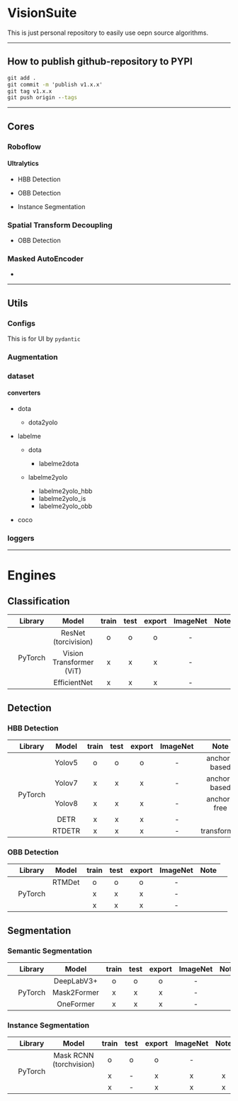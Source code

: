 # VisionSuite

This is just personal repository to easily use oepn source algorithms.

----------------------------------------------------------------------------------------------
## How to publish github-repository to PYPI

```cmd
git add .
git commit -m 'publish v1.x.x'
git tag v1.x.x
git push origin --tags
```

----------------------------------------------------------------------------------------------
## Cores

### Roboflow 

#### Ultralytics

- HBB Detection

- OBB Detection
 
- Instance Segmentation

### Spatial Transform Decoupling

- OBB Detection

### Masked AutoEncoder

- 


----------------------------------------------------------------------------------------------
## Utils

### Configs 

This is for UI by `pydantic`

### Augmentation

### dataset

#### converters

- dota
    - dota2yolo

- labelme
    - dota
        - labelme2dota
    
    - labelme2yolo
        - labelme2yolo_hbb
        - labelme2yolo_is
        - labelme2yolo_obb

- coco

### loggers


----------------------------------------------------------------------------------------------
# Engines

## Classification

| | Library                      |            Model          |     train   |    test     |    export   | ImageNet |    Note                                                                     |
|-|:----------------------------:|:-------------------------:|:-----------:|:-----------:|:-----------:|:--------:|:---------------------------------------------------------------------------:|
| <td rowspan="3">PyTorch</td>   | ResNet (torcivision)      | o           | o           | o           | -        |  |
|                                | Vision Transformer (ViT)  | x           | x           | x           | -        |  |
|                                | EfficientNet              | x           | x           | x           | -        |  |


## Detection

### HBB Detection

| | Library                      |            Model          |     train   |    test     |    export   | ImageNet |    Note                                                                     |
|-|:----------------------------:|:-------------------------:|:-----------:|:-----------:|:-----------:|:--------:|:---------------------------------------------------------------------------:|
| <td rowspan="5">PyTorch</td>   | Yolov5                    | o           | o           | o           | -        | anchor-based                                                                |
|                                | Yolov7                    | x           | x           | x           | -        | anchor-based                                                                |
|                                | Yolov8                    | x           | x           | x           | -        | anchor-free                                                                 |
|                                | DETR                      | x           | x           | x           | -        |                                                                             |
|                                | RTDETR                    | x           | x           | x           | -        | transformer                                                                 |

### OBB Detection

| | Library                      |            Model          |     train   |    test     |    export   | ImageNet |    Note                                                                     |
|-|:----------------------------:|:-------------------------:|:-----------:|:-----------:|:-----------:|:--------:|:---------------------------------------------------------------------------:|
| <td rowspan="3">PyTorch</td>   | RTMDet                    | o           | o           | o           | -        |  |
|                                |  | x           | x           | x           | -        |  |
|                                |  | x           | x           | x           | -        |  |

## Segmentation

### Semantic Segmentation

| | Library                      |            Model          |     train   |    test     |    export   | ImageNet |    Note                                                                     |
|-|:----------------------------:|:-------------------------:|:-----------:|:-----------:|:-----------:|:--------:|:---------------------------------------------------------------------------:|
| <td rowspan="3">PyTorch</td>   | DeepLabV3+                | o           | o           | o           | -        |  |
|                                | Mask2Former               | x           | x           | x           | -        |  |
|                                | OneFormer                 | x           | x           | x           | -        |  |

### Instance Segmentation

| | Library                      |            Model          |     train   |    test     |    export   | ImageNet |    Note                                                                     |
|-|:----------------------------:|:-------------------------:|:-----------:|:-----------:|:-----------:|:--------:|:---------------------------------------------------------------------------:|
| <td rowspan="3">PyTorch</td>   | Mask RCNN (torchvision)   | o           | o           | o           | -        |  
|                                |    | x           | -      | x           | x           | x           | -        |  
|                                |    | x           | -      | x           | x           | x           | -        |  